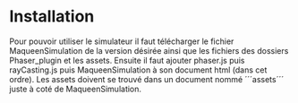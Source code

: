 # Installation

Pour pouvoir utiliser le simulateur il faut télécharger le fichier MaqueenSimulation de la version désirée ainsi que les fichiers des dossiers Phaser_plugin et les assets. Ensuite il faut ajouter phaser.js puis rayCasting.js puis MaqueenSimulation à son document html (dans cet ordre). Les assets doivent se trouvé dans un document nommé ´´´assets´´´ juste à coté de MaqueenSimulation.
